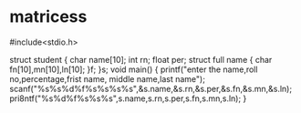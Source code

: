 # matricess
#include<stdio.h>

struct student
{
char name[10];
int rn;
float per;
struct full name
{
char fn[10],mn[10],ln[10];
}f;
}s;
void main()
{
printf("enter the name,roll no,percentage,frist name, middle name,last name");
scanf("%s%s%d%f%s%s%s%s",&s.name,&s.rn,&s.per,&s.fn,&s.mn,&s.ln);
pri8ntf("%s%d%f%s%s%s",s.name,s.rn,s.per,s.fn,s.mn,s.ln);
}
